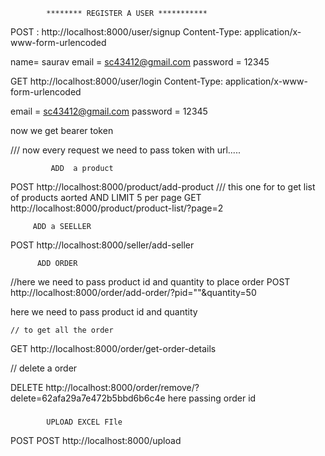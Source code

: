             ******** REGISTER A USER ***********

POST : http://localhost:8000/user/signup
Content-Type: application/x-www-form-urlencoded

name= saurav
email = sc43412@gmail.com
password = 12345

GET http://localhost:8000/user/login
Content-Type: application/x-www-form-urlencoded

email = sc43412@gmail.com
password = 12345

now we get bearer token

/// now every request we need to pass token with url.....

             ADD  a product

POST http://localhost:8000/product/add-product
/// this one for to get list of products aorted AND LIMIT 5 per page
GET http://localhost:8000/product/product-list/?page=2

         ADD a SEELLER

POST http://localhost:8000/seller/add-seller

          ADD ORDER

//here we need to pass product id and quantity to place order
POST http://localhost:8000/order/add-order/?pid=""&quantity=50

here we need to pass product id and quantity

    // to get all the order

GET http://localhost:8000/order/get-order-details

// delete a order

DELETE http://localhost:8000/order/remove/?delete=62afa29a7e472b5bbd6b6c4e
here passing order id

###

            UPLOAD EXCEL FIle

POST POST http://localhost:8000/upload

